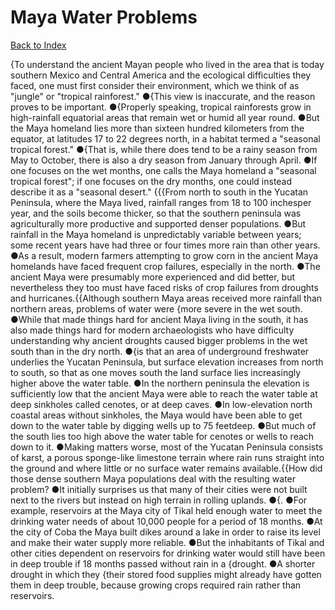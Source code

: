 # Maya Water Problems
[Back to Index](https://github.com/windows10010/tpoExtractor/blog/master/README.md)

{To understand the ancient Mayan people who lived in the area that is today southern Mexico and Central America and the ecological difficulties they faced,
one must first consider their environment, which we think of as "jungle" or "tropical rainforest." ●{This view is inaccurate, and the reason proves to be important.
●{Properly speaking, tropical rainforests grow in high-rainfall equatorial areas that remain wet or humid all year round. ●But the Maya homeland lies more than sixteen hundred 
kilometers from the equator, at latitudes 17 to 22 degrees north, in a habitat termed a "seasonal tropical forest." ●{That is, while there does tend to be a rainy season from May to October, 
there is also a dry season from January through April. ●If one focuses on the wet months, one calls the Maya homeland a "seasonal tropical forest"; if one focuses on the dry months, 
one could instead describe it as a "seasonal desert." {{{From north to south in the Yucatan Peninsula, where the Maya lived, rainfall ranges from 18 to 100 inchesper year, and the soils become thicker, so that the southern peninsula was agriculturally more productive and supported denser populations. ●But rainfall in the Maya homeland is unpredictably variable between years; some recent years have had three or four times more rain than other years. ●As a result, modern farmers attempting to grow corn in the ancient Maya homelands have faced frequent crop failures, especially in the north. ●The ancient Maya were presumably more experienced and did better, but nevertheless they too must have faced risks of crop failures from droughts and hurricanes.{{Although southern Maya areas received more rainfall than northern areas, problems of water were {more severe in the wet south. ●While that made things hard for ancient Maya living in the south, it has also made things hard for modern archaeologists who have difficulty understanding why ancient droughts caused bigger problems in the wet south than in the dry north. ●{is that an area of underground freshwater underlies the Yucatan Peninsula, but surface elevation increases from north to south, so that as one moves south the land surface lies increasingly higher above the water table. ●In the northern peninsula the elevation is sufficiently low that the ancient Maya were able to reach the water table at deep sinkholes called cenotes, or at deep caves. ●In low-elevation north coastal areas without sinkholes, the Maya would have been able to get down to the water table by digging wells up to 75 feetdeep. ●But much of the south lies too high above the water table for cenotes or wells to reach down to it. ●Making matters worse, most of the Yucatan Peninsula consists of karst, a porous sponge-like limestone terrain where rain runs straight into the ground and where little or no surface water remains available.{{How did those dense southern Maya populations deal with the resulting water problem? ●It initially surprises us that many of their cities were not built next to the rivers but instead on high terrain in rolling uplands. ●{. ●For example, reservoirs at the Maya city of Tikal held enough water to meet the drinking water needs of about 10,000 people for a period of 18 months. ●At the city of Coba the Maya built dikes around a lake in order to raise its level and make their water supply more reliable. ●But the inhabitants of Tikal and other cities dependent on reservoirs for drinking water would still have been in deep trouble if 18 months passed without rain in a {drought. ●A shorter drought in which they {their stored food supplies might already have gotten them in deep trouble, because growing crops required rain rather than reservoirs.